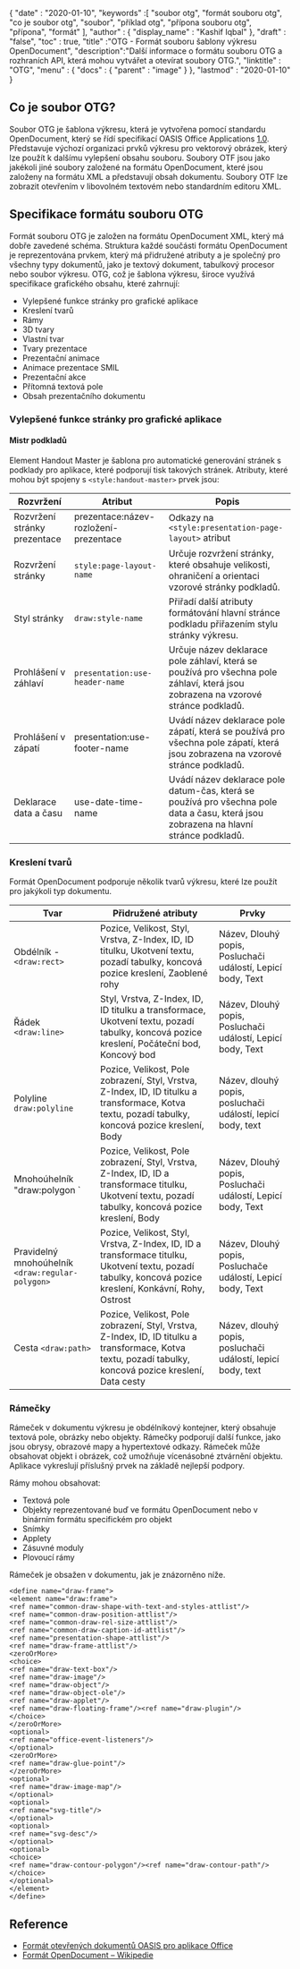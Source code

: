 {
  "date" : "2020-01-10",
  "keywords" :[ "soubor otg", "formát souboru otg", "co je soubor otg", "soubor", "příklad otg", "přípona souboru otg", "přípona", "formát" ],
  "author" : {
    "display_name" : "Kashif Iqbal"
},
  "draft" : "false",
  "toc" : true,
  "title" :"OTG - Formát souboru šablony výkresu OpenDocument",
  "description":"Další informace o formátu souboru OTG a rozhraních API, která mohou vytvářet a otevírat soubory OTG.",
  "linktitle" : "OTG",
  "menu" : {
    "docs" : {
      "parent" : "image"
}
},
  "lastmod" : "2020-01-10"
}

## Co je soubor OTG?

Soubor OTG je šablona výkresu, která je vytvořena pomocí standardu OpenDocument, který se řídí specifikací OASIS Office Applications [1.0](https://www.oasis-open.org/committees/download.php/12572/OpenDocument-v1.0-os.pdf). Představuje výchozí organizaci prvků výkresu pro vektorový obrázek, který lze použít k dalšímu vylepšení obsahu souboru. Soubory OTF jsou jako jakékoli jiné soubory založené na formátu OpenDocument, které jsou založeny na formátu XML a představují obsah dokumentu. Soubory OTF lze zobrazit otevřením v libovolném textovém nebo standardním editoru XML.

## Specifikace formátu souboru OTG ##

Formát souboru OTG je založen na formátu OpenDocument XML, který má dobře zavedené schéma. Struktura každé součásti formátu OpenDocument je reprezentována prvkem, který má přidružené atributy a je společný pro všechny typy dokumentů, jako je textový dokument, tabulkový procesor nebo soubor výkresu. OTG, což je šablona výkresu, široce využívá specifikace grafického obsahu, které zahrnují:

* Vylepšené funkce stránky pro grafické aplikace
* Kreslení tvarů
* Rámy
* 3D tvary
* Vlastní tvar
* Tvary prezentace
* Prezentační animace
* Animace prezentace SMIL
* Prezentační akce
* Přítomná textová pole
* Obsah prezentačního dokumentu

### Vylepšené funkce stránky pro grafické aplikace ###
#### Mistr podkladů ####

Element Handout Master je šablona pro automatické generování stránek s podklady pro aplikace, které podporují tisk takových stránek.
Atributy, které mohou být spojeny s `<style:handout-master>` prvek jsou:

|Rozvržení|Atribut|Popis
---|---|---|
|Rozvržení stránky prezentace|prezentace:název-rozložení-prezentace|Odkazy na `<style:presentation-page-layout>`  atribut
|Rozvržení stránky|`style:page-layout-name` | Určuje rozvržení stránky, které obsahuje velikosti, ohraničení a orientaci vzorové stránky podkladů.
|Styl stránky|`draw:style-name`|Přiřadí další atributy formátování hlavní stránce podkladu přiřazením stylu stránky výkresu.|
|Prohlášení v záhlaví| `presentation:use-header-name`| Určuje název deklarace pole záhlaví, která se používá pro všechna pole záhlaví, která jsou zobrazena na vzorové stránce podkladů.
|Prohlášení v zápatí| presentation:use-footer-name|Uvádí název deklarace pole zápatí, která se používá pro všechna pole zápatí, která jsou zobrazena na vzorové stránce podkladů.
|Deklarace data a času|use-date-time-name|Uvádí název deklarace pole datum-čas, která se používá pro všechna pole data a času, která jsou zobrazena na hlavní stránce podkladů.

### Kreslení tvarů ###
Formát OpenDocument podporuje několik tvarů výkresu, které lze použít pro jakýkoli typ dokumentu.

|Tvar|Přidružené atributy| Prvky
---|---|---|
Obdélník - `<draw:rect>` |Pozice, Velikost, Styl, Vrstva, Z-Index, ID, ID titulku, Ukotvení textu, pozadí tabulky, koncová pozice kreslení, Zaoblené rohy|Název, Dlouhý popis, Posluchači událostí, Lepicí body, Text
Řádek `<draw:line>` |Styl, Vrstva, Z-Index, ID, ID titulku a transformace, Ukotvení textu, pozadí tabulky, koncová pozice kreslení, Počáteční bod, Koncový bod|Název, Dlouhý popis, Posluchači událostí, Lepicí body, Text
Polyline `draw:polyline `| Pozice, Velikost, Pole zobrazení, Styl, Vrstva, Z-Index, ID, ID titulku a transformace, Kotva textu, pozadí tabulky, koncová pozice kreslení, Body| Název, dlouhý popis, posluchači událostí, lepicí body, text
Mnohoúhelník "draw:polygon `|Pozice, Velikost, Pole zobrazení, Styl, Vrstva, Z-Index, ID, ID a transformace titulku, Ukotvení textu, pozadí tabulky, koncová pozice kreslení, Body|Název, Dlouhý popis, Posluchači událostí, Lepicí body, Text
|Pravidelný mnohoúhelník `<draw:regular-polygon> `|Pozice, Velikost, Styl, Vrstva, Z-Index, ID, ID a transformace titulku, Ukotvení textu, pozadí tabulky, koncová pozice kreslení, Konkávní, Rohy, Ostrost|Název, Dlouhý popis, Posluchače událostí, Lepicí body, Text
|Cesta `<draw:path> `|Pozice, Velikost, Pole zobrazení, Styl, Vrstva, Z-Index, ID, ID titulku a transformace, Kotva textu, pozadí tabulky, koncová pozice kreslení, Data cesty| Název, dlouhý popis, posluchači událostí, lepicí body, text

### Rámečky ###
Rámeček v dokumentu výkresu je obdélníkový kontejner, který obsahuje textová pole, obrázky nebo objekty. Rámečky podporují další funkce, jako jsou obrysy, obrazové mapy a hypertextové odkazy. Rámeček může obsahovat objekt i obrázek, což umožňuje vícenásobné ztvárnění objektu. Aplikace vykreslují příslušný prvek na základě nejlepší podpory.

Rámy mohou obsahovat:
* Textová pole
* Objekty reprezentované buď ve formátu OpenDocument nebo v binárním formátu specifickém pro objekt
* Snímky
* Applety
* Zásuvné moduly
* Plovoucí rámy

Rámeček je obsažen v dokumentu, jak je znázorněno níže.

```
<define name="draw-frame">
<element name="draw:frame">
<ref name="common-draw-shape-with-text-and-styles-attlist"/>
<ref name="common-draw-position-attlist"/>
<ref name="common-draw-rel-size-attlist"/>
<ref name="common-draw-caption-id-attlist"/>
<ref name="presentation-shape-attlist"/>
<ref name="draw-frame-attlist"/>
<zeroOrMore>
<choice>
<ref name="draw-text-box"/>
<ref name="draw-image"/>
<ref name="draw-object"/>
<ref name="draw-object-ole"/>
<ref name="draw-applet"/>
<ref name="draw-floating-frame"/><ref name="draw-plugin"/>
</choice>
</zeroOrMore>
<optional>
<ref name="office-event-listeners"/>
</optional>
<zeroOrMore>
<ref name="draw-glue-point"/>
</zeroOrMore>
<optional>
<ref name="draw-image-map"/>
</optional>
<optional>
<ref name="svg-title"/>
</optional>
<optional>
<ref name="svg-desc"/>
</optional>
<optional>
<choice>
<ref name="draw-contour-polygon"/><ref name="draw-contour-path"/>
</choice>
</optional>
</element>
</define>
```

## Reference ##
* [Formát otevřených dokumentů OASIS pro aplikace Office](https://www.oasis-open.org/committees/tc_home.php?wg_abbrev=office)
* [Formát OpenDocument – Wikipedie](https://en.wikipedia.org/wiki/OpenDocument)

